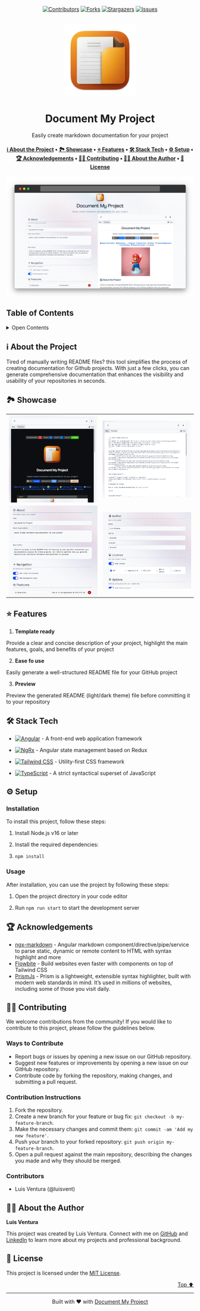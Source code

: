 <a name="readme-top"></a>
<!--
*** Thanks for using Document My Project. (https://github.com/luisvent/document_my_project) 
*** If you have a suggestion that would make this better, please fork  
*** the repo and create a pull request or simply open an issue.
*** Don't forget to give the project a star!
-->

<p align="center"><a href="https://github.com/luisvent/document_my_project/graphs/contributors"><img src="https://img.shields.io/github/contributors/luisvent/document_my_project.svg?style=for-the-badge" alt="Contributors"></a>
        <a href="https://github.com/luisvent/document_my_project/network/members"><img src="https://img.shields.io/github/forks/luisvent/document_my_project.svg?style=for-the-badge" alt="Forks"></a>
        <a href="https://github.com/luisvent/document_my_project/stargazers"><img src="https://img.shields.io/github/stars/luisvent/document_my_project.svg?style=for-the-badge" alt="Stargazers"></a>
        <a href="https://github.com/luisvent/document_my_project/issues"><img src="https://img.shields.io/github/issues/luisvent/document_my_project.svg?style=for-the-badge" alt="Issues"></a></p><br/>


<div align="center">

<a href="" target="_blank" title="Go to  website">
<img width="196px" alt="Document My Project" src="./docs/icon.png">
</a>

# Document My Project

Easily create markdown documentation for your project

</div>

<div align="center"><h4><a href="#-about-the-project">ℹ️ About the Project</a> • <a href="#-showcase">🏞 Showcase</a> • <a href="#-features">⭐️ Features</a> • <a href="#-stack-tech">🛠 Stack Tech</a> • <a href="#-setup">⚙ ️Setup</a> • <a href="#-acknowledgements">🏆 Acknowledgements</a> • <a href="#-contributing">👏🏻 Contributing</a> • <a href="#-about-the-author">👨🏻‍ About the Author</a> • <a href="#-license">📖 License</a></h4></div>

<p align="center"><img src="./docs/dmp_1.png" alt="Main Image"/></p>

## ️Table of Contents

 <details>
<summary>Open Contents</summary>

- [Document My Project](#document-my-project)
    - [ℹ️ About the Project](#-about-the-project)
    - [🏞 Showcase](#-showcase)
    - [⭐️ Features](#-features)
    - [🛠 Stack Tech](#-stack-tech)
    - [⚙ ️Setup](#-setup)
        - [Installation](#installation)
        - [Usage](#usage)
    - [🏆 Acknowledgements](#-acknowledgements)
    - [👏🏻 Contributing](#-contributing)
        - [Ways to Contribute](#ways-to-contribute)
        - [Contribution Instructions](#contribution-instructions)
        - [Contributors](#contributors)
    - [👨🏻‍ About the Author](#-about-the-author)
    - [📖 License](#-license)

</details>

## ℹ️ About the Project

Tired of manually writing README files? this tool simplifies the process of creating documentation for Github projects.
With just a few clicks, you can generate comprehensive documentation that enhances the visibility and usability of your
repositories in seconds.

## 🏞 Showcase

 <center>

<table>
<tr>
<td><a href="./docs/dmp_s_1.png"><img width="320" src="./docs/dmp_s_1.png"></a></td>
<td><a href="./docs/dmp_s_2.png"><img width="320" src="./docs/dmp_s_2.png"></a></td>
</tr>
<tr>
<td><a href="./docs/dmp_s_3.png"><img width="320" src="./docs/dmp_s_3.png"></a></td>
<td><a href="./docs/dmp_s_4.png"><img width="320" src="./docs/dmp_s_4.png"></a></td>
</tr>
</table>

</center>

## ⭐️ Features

1. **Template ready**

Provide a clear and concise description of your project, highlight the main features, goals, and benefits of your
project

2. **Ease fo use**

Easily generate a well-structured README file for your GitHub project

3. **Preview**

Preview the generated README (light/dark theme) file before committing it to your repository

## 🛠 Stack Tech

- [![Angular][Angular-badge]][Angular-url] - A front-end web application framework

[Angular-badge]: https://img.shields.io/badge/Angular-DD0031?style=for-the-badge&logo=angular

[Angular-url]: }

- [![NgRx][NgRx-badge]][NgRx-url] - Angular state management based on Redux

[NgRx-badge]: https://img.shields.io/badge/NgRx-B7116E?style=for-the-badge&logo=ngrx

[NgRx-url]: }

- [![Tailwind CSS][Tailwind CSS-badge]][Tailwind CSS-url] - Utility-first CSS framework

[Tailwind CSS-badge]: https://img.shields.io/badge/Tailwind%20CSS-38B2AC?style=for-the-badge&logo=tailwindcss

[Tailwind CSS-url]: }

- [![TypeScript][TypeScript-badge]][TypeScript-url] - A strict syntactical superset of JavaScript

[TypeScript-badge]: https://img.shields.io/badge/TypeScript-3178C6?style=for-the-badge&logo=typescript

[TypeScript-url]: }

## ⚙ ️Setup

### Installation

To install this project, follow these steps:

1. Install Node.js v16 or later

2. Install the required dependencies:

3. `npm install`

### Usage

After installation, you can use the project by following these steps:

1. Open the project directory in your code editor

2. Run `npm run start` to start the development server

## 🏆 Acknowledgements

- [ngx-markdown](https://www.npmjs.com/package/ngx-markdown) - Angular markdown component/directive/pipe/service to
  parse static, dynamic or remote content to HTML with syntax highlight and more
- [Flowbite](https://flowbite.com/) - Build websites even faster with components on top of Tailwind CSS
- [PrismJs](https://prismjs.com/) - Prism is a lightweight, extensible syntax highlighter, built with modern web
  standards in mind. It’s used in millions of websites, including some of those you visit daily.

## 👏🏻 Contributing

We welcome contributions from the community! If you would like to contribute to this project, please follow the
guidelines below.

### Ways to Contribute

- Report bugs or issues by opening a new issue on our GitHub repository.
- Suggest new features or improvements by opening a new issue on our GitHub repository.
- Contribute code by forking the repository, making changes, and submitting a pull request.

### Contribution Instructions

1. Fork the repository.
2. Create a new branch for your feature or bug fix: `git checkout -b my-feature-branch`.
3. Make the necessary changes and commit them: `git commit -am 'Add my new feature'`.
4. Push your branch to your forked repository: `git push origin my-feature-branch`.
5. Open a pull request against the main repository, describing the changes you made and why they should be merged.

### Contributors

- Luis Ventura (@luisvent)

## 👨🏻‍ About the Author

**Luis Ventura**

This project was created by Luis Ventura. Connect with me on [GitHub](https://github.com/luisvent)
and [LinkedIn](https://www.linkedin.com/in/luisvent/) to learn more about my projects and professional background.

## 📖 License

This project is licensed under the [MIT License](https://opensource.org/licenses/MIT).


<p align="right"><a href="#readme-top">Top ⬆️</a></p>

---
 <div align="center">Built with ❤️ with <a href="https://github.com/luisvent/document_my_project">Document My Project</a></div>


